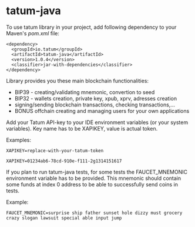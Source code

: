 # tatum-java

To use tatum library in your project, add following dependency to your Maven's *pom.xml* file:
```
<dependency>
  <groupId>io.tatum</groupId>
  <artifactId>tatum-java</artifactId>
  <version>1.0.4</version>
  <classifier>jar-with-dependencies</classifier>
</dependency>
```

Library provides you these main blockchain functionalities:
- BIP39 - creating/validating mnemonic, convertion to seed
- BIP32 - wallets creation, private key, xpub, xprv, adresses creation
- signing/sending blockchain transactions, checking transactions,...
- BONUS offchain creating and managing users for your own applications

Add your Tatum API-key to your IDE environment variables (or your system variables).
Key name has to be XAPIKEY, value is actual token.

Examples:

`XAPIKEY=replace-with-your-tatum-token`
  
`XAPIKEY=01234ab6-78cd-910e-f111-2g1314151617`

If you plan to run tatum-java tests, for some tests the FAUCET_MNEMONIC environment variable has to be provided.
This mnemonic should contain some funds at index 0 address to be able to successfully send coins in tests.

Example:

`FAUCET_MNEMONIC=surprise ship father sunset hole dizzy must grocery crazy slogan lawsuit special able input jump`